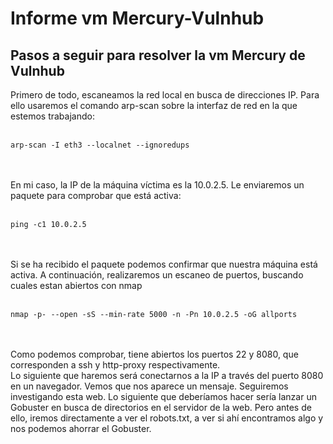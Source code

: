 # Informe vm Mercury-Vulnhub
## Pasos a seguir para resolver la vm Mercury de Vulnhub 

Primero de todo, escaneamos la red local en busca de direcciones IP. Para ello usaremos el comando arp-scan sobre la interfaz de red en la que estemos trabajando: <br><br>
```
arp-scan -I eth3 --localnet --ignoredups
```
<br><br>
En mi caso, la IP de la máquina víctima es la 10.0.2.5. Le enviaremos un paquete para comprobar que está activa: <br><br>
```
ping -c1 10.0.2.5
```
<br><br>
Si se ha recibido el paquete podemos confirmar que nuestra máquina está activa.
A continuación, realizaremos un escaneo de puertos, buscando cuales estan abiertos con nmap <br><br>
```
nmap -p- --open -sS --min-rate 5000 -n -Pn 10.0.2.5 -oG allports
```
<br><br>
Como podemos comprobar, tiene abiertos los puertos 22 y 8080, que corresponden a ssh y http-proxy respectivamente. <br>
Lo siguiente que haremos será conectarnos a la IP a través del puerto 8080 en un navegador. Vemos que nos aparece un mensaje. Seguiremos investigando esta web. Lo siguiente que deberíamos hacer sería lanzar un Gobuster en busca de directorios en el servidor de la web. Pero antes de ello, iremos directamente a ver el robots.txt, a ver si ahí encontramos algo y nos podemos ahorrar el Gobuster.

